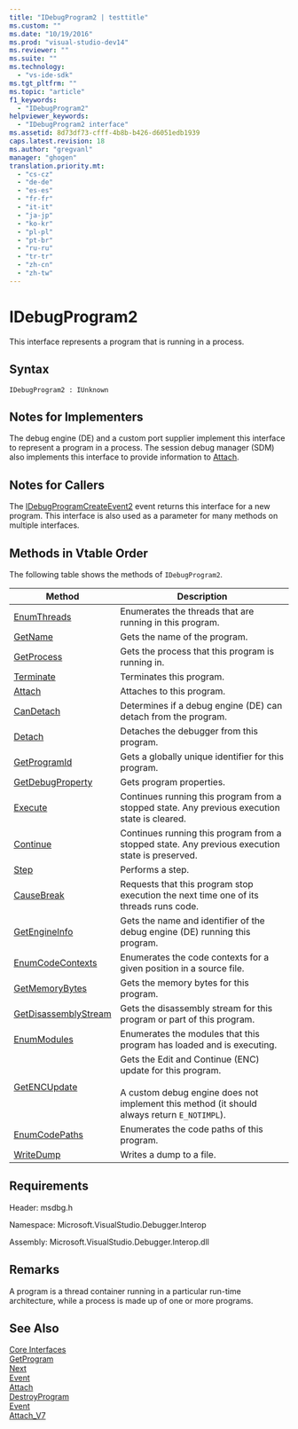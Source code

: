 ```yaml
---
title: "IDebugProgram2 | testtitle"
ms.custom: ""
ms.date: "10/19/2016"
ms.prod: "visual-studio-dev14"
ms.reviewer: ""
ms.suite: ""
ms.technology: 
  - "vs-ide-sdk"
ms.tgt_pltfrm: ""
ms.topic: "article"
f1_keywords: 
  - "IDebugProgram2"
helpviewer_keywords: 
  - "IDebugProgram2 interface"
ms.assetid: 8d73df73-cfff-4b8b-b426-d6051edb1939
caps.latest.revision: 18
ms.author: "gregvanl"
manager: "ghogen"
translation.priority.mt: 
  - "cs-cz"
  - "de-de"
  - "es-es"
  - "fr-fr"
  - "it-it"
  - "ja-jp"
  - "ko-kr"
  - "pl-pl"
  - "pt-br"
  - "ru-ru"
  - "tr-tr"
  - "zh-cn"
  - "zh-tw"
---
```

# IDebugProgram2
This interface represents a program that is running in a process.  
  
## Syntax  
  
```  
IDebugProgram2 : IUnknown  
```  
  
## Notes for Implementers  
 The debug engine (DE) and a custom port supplier implement this interface to represent a program in a process. The session debug manager (SDM) also implements this interface to provide information to [Attach](../extensibility-debugger-reference/idebugprogram2--attach.md).  
  
## Notes for Callers  
 The [IDebugProgramCreateEvent2](../extensibility-debugger-reference/idebugprogramcreateevent2.md) event returns this interface for a new program. This interface is also used as a parameter for many methods on multiple interfaces.  
  
## Methods in Vtable Order  
 The following table shows the methods of `IDebugProgram2`.  
  
|Method|Description|  
|------------|-----------------|  
|[EnumThreads](../extensibility-debugger-reference/idebugprogram2--enumthreads.md)|Enumerates the threads that are running in this program.|  
|[GetName](../extensibility-debugger-reference/idebugprogram2--getname.md)|Gets the name of the program.|  
|[GetProcess](../extensibility-debugger-reference/idebugprogram2--getprocess.md)|Gets the process that this program is running in.|  
|[Terminate](../extensibility-debugger-reference/idebugprogram2--terminate.md)|Terminates this program.|  
|[Attach](../extensibility-debugger-reference/idebugprogram2--attach.md)|Attaches to this program.|  
|[CanDetach](../extensibility-debugger-reference/idebugprogram2--candetach.md)|Determines if a debug engine (DE) can detach from the program.|  
|[Detach](../extensibility-debugger-reference/idebugprogram2--detach.md)|Detaches the debugger from this program.|  
|[GetProgramId](../extensibility-debugger-reference/idebugprogram2--getprogramid.md)|Gets a globally unique identifier for this program.|  
|[GetDebugProperty](../extensibility-debugger-reference/idebugprogram2--getdebugproperty.md)|Gets program properties.|  
|[Execute](../extensibility-debugger-reference/idebugprogram2--execute.md)|Continues running this program from a stopped state. Any previous execution state is cleared.|  
|[Continue](../extensibility-debugger-reference/idebugprogram2--continue.md)|Continues running this program from a stopped state. Any previous execution state is preserved.|  
|[Step](../extensibility-debugger-reference/idebugprogram2--step.md)|Performs a step.|  
|[CauseBreak](../extensibility-debugger-reference/idebugprogram2--causebreak.md)|Requests that this program stop execution the next time one of its threads runs code.|  
|[GetEngineInfo](../extensibility-debugger-reference/idebugprogram2--getengineinfo.md)|Gets the name and identifier of the debug engine (DE) running this program.|  
|[EnumCodeContexts](../extensibility-debugger-reference/idebugprogram2--enumcodecontexts.md)|Enumerates the code contexts for a given position in a source file.|  
|[GetMemoryBytes](../extensibility-debugger-reference/idebugprogram2--getmemorybytes.md)|Gets the memory bytes for this program.|  
|[GetDisassemblyStream](../extensibility-debugger-reference/idebugprogram2--getdisassemblystream.md)|Gets the disassembly stream for this program or part of this program.|  
|[EnumModules](../extensibility-debugger-reference/idebugprogram2--enummodules.md)|Enumerates the modules that this program has loaded and is executing.|  
|[GetENCUpdate](../extensibility-debugger-reference/idebugprogram2--getencupdate.md)|Gets the Edit and Continue (ENC) update for this program.<br /><br /> A custom debug engine does not implement this method (it should always return `E_NOTIMPL`).|  
|[EnumCodePaths](../extensibility-debugger-reference/idebugprogram2--enumcodepaths.md)|Enumerates the code paths of this program.|  
|[WriteDump](../extensibility-debugger-reference/idebugprogram2--writedump.md)|Writes a dump to a file.|  
  
## Requirements  
 Header: msdbg.h  
  
 Namespace: Microsoft.VisualStudio.Debugger.Interop  
  
 Assembly: Microsoft.VisualStudio.Debugger.Interop.dll  
  
## Remarks  
 A program is a thread container running in a particular run-time architecture, while a process is made up of one or more programs.  
  
## See Also  
 [Core Interfaces](../extensibility-debugger-reference/core-interfaces.md)   
 [GetProgram](../extensibility-debugger-reference/idebugthread2--getprogram.md)   
 [Next](../extensibility-debugger-reference/ienumdebugprograms2--next.md)   
 [Event](../extensibility-debugger-reference/idebugportevents2--event.md)   
 [Attach](../extensibility-debugger-reference/idebugengine2--attach.md)   
 [DestroyProgram](../extensibility-debugger-reference/idebugengine2--destroyprogram.md)   
 [Event](../extensibility-debugger-reference/idebugeventcallback2--event.md)   
 [Attach_V7](../extensibility-debugger-reference/idebugprogramnode2--attach_v7.md)